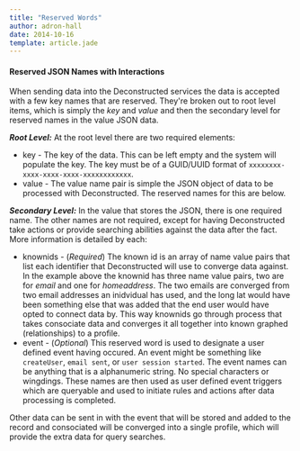 ```yaml
---
title: "Reserved Words"
author: adron-hall
date: 2014-10-16
template: article.jade
---
```


#### Reserved JSON Names with Interactions
When sending data into the Deconstructed services the data is accepted with a few key names that are reserved. They're broken out to root level items, which is simply the *key* and *value* and then the secondary level for reserved names in the value JSON data.

***Root Level:***
At the root level there are two required elements:

 * key - The key of the data. This can be left empty and the system will populate the key. The key must be of a GUID/UUID format of `xxxxxxxx-xxxx-xxxx-xxxx-xxxxxxxxxxxx`.
 * value - The value name pair is simple the JSON object of data to be processed with Deconstructed. The reserved names for this are below.
 
***Secondary Level:***
In the value that stores the JSON, there is one required name. The other names are not required, except for having Deconstructed take actions or provide searching abilities against the data after the fact. More information is detailed by each:

 * knownids - (*Required*) The known id is an array of name value pairs that list each identifier that Deconstructed will use to converge data against. In the example above the knownid has three name value pairs, two are for *email* and one for *homeaddress*. The two emails are converged from two email addresses an inidvidual has used, and the long lat would have been something else that was added that the end user would have opted to connect data by. This way knownids go through process that takes consociate data and converges it all together into known graphed (relationships) to a profile.
 * event - (*Optional*) This reserved word is used to designate a user defined event having occured. An event might be something like `createUser`, `email sent`, or `user session started`. The event names can be anything that is a alphanumeric string. No special characters or wingdings. These names are then used as user defined event triggers which are queryable and used to initiate rules and actions after data processing is completed.

Other data can be sent in with the event that will be stored and added to the record and consociated will be converged into a single profile, which will provide the extra data for query searches.